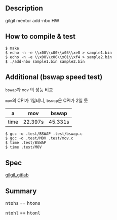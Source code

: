 ## Description
gilgil mentor add-nbo HW

## How to compile & test
```
$ make
$ echo -n -e \\x00\\x00\\x03\\xe8 > sample1.bin
$ echo -n -e \\x00\\x00\\x01\\xf4 > sample2.bin
$ ./add-nbo sample1.bin sample2.bin
```

## Additional (bswap speed test)
`bswap`과 `mov` 의 성능 비교

`mov`의 CPI가 1일테니, `bswap`은 CPI가 2일 듯

|a|mov|bswap|
|-|-|-|
|time|22.397s|45.331s| 

```
$ gcc -o .test/BSWAP .test/bswap.c
$ gcc -o .test/MOV .test/mov.c
$ time .test/BSWAP
$ time .test/MOV
```

## Spec
[gilgil_gitlab](https://gitlab.com/gilgil/sns/-/wikis/byte-order/report)

## Summary
<kbd>ntohs</kbd> == <kbd>htons</kbd>

<kbd>ntohl</kbd> == <kbd>htonl</kbd>
